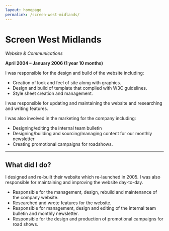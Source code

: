```yaml
---
layout: homepage
permalink: /screen-west-midlands/
---
```


# Screen West Midlands

_Website & Communications_

**April 2004 – January 2006 (1 year 10 months)**

I was responsible for the design and build of the website including:

- Creation of look and feel of site along with graphics.
- Design and build of template that complied with W3C guidelines.
- Style sheet creation and management.

I was responsible for updating and maintaining the website and researching and writing features. 

I was also involved in the marketing for the company including:

- Designing/editing the internal team bulletin
- Designing/building and sourcing/managing content for our monthly newsletter
- Creating promotional campaigns for roadshows.

---

## What did I do?

I designed and re-built their website which re-launched in 2005. I was also responsible for maintaining and improving the website day-to-day.

- Responsible for the management, design, rebuild and maintenance of the company website.
- Researched and wrote features for the website.
- Responsible for management, design and editing of the internal team bulletin and monthly newsletter.
- Responsible for the design and production of promotional campaigns for road shows.